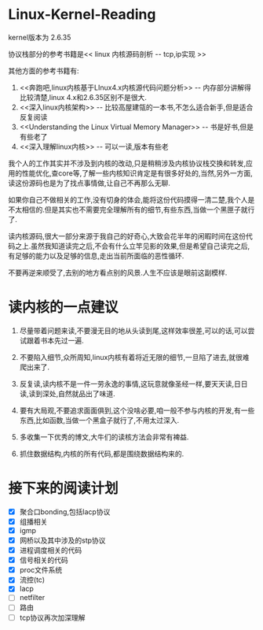 # Linux-Kernel-Reading

kernel版本为 2.6.35

协议栈部分的参考书籍是<< linux 内核源码剖析 -- tcp,ip实现 >>

其他方面的参考书籍有:
1. <<奔跑吧,linux内核基于LInux4.x内核源代码问题分析>> -- 内存部分讲解得比较清楚,linux 4.x和2.6.35区别不是很大.
2. <<深入linux内核架构>> -- 比较高屋建瓴的一本书,不怎么适合新手,但是适合反复阅读
3. <\<Understanding the Linux Virtual Memory Manager>> -- 书是好书,但是有些老了
4. <<深入理解linux内核>> -- 可以一读,版本有些老

我个人的工作其实并不涉及到内核的改动,只是稍稍涉及内核协议栈交换和转发,应用的性能优化,查core等,了解一些内核知识肯定是有很多好处的,当然,另外一方面,读这份源码也是为了找点事情做,让自己不再那么无聊.

如果你自己不做相关的工作,没有切身的体会,能将这份代码摸得一清二楚,我个人是不太相信的.但是其实也不需要完全理解所有的细节,有些东西,当做一个黑匣子就行了.

读内核源码,很大一部分来源于我自己的好奇心,大致会花半年的闲暇时间在这份代码之上.虽然我知道读完之后,不会有什么立竿见影的效果,但是希望自己读完之后,有足够的能力以及足够的信息,走出当前所面临的恶性循环.

不要再逆来顺受了,去别的地方看点别的风景.人生不应该是眼前这副模样.

# 读内核的一点建议

1. 尽量带着问题来读,不要漫无目的地从头读到尾,这样效率很差,可以的话,可以尝试跟着书本先过一遍.

2. 不要陷入细节,众所周知,linux内核有着将近无限的细节,一旦陷了进去,就很难爬出来了.

3. 反复读,读内核不是一件一劳永逸的事情,这玩意就像圣经一样,要天天读,日日读,读到深处,自然就品出了味道.

4. 要有大局观,不要追求面面俱到,这个没啥必要,咱一般不参与内核的开发,有一些东西,比如函数,当做一个黑盒子就行了,不用太过深入.

5. 多收集一下优秀的博文,大牛们的读核方法会非常有裨益.

6. 抓住数据结构,内核的所有代码,都是围绕数据结构来的.



# 接下来的阅读计划

- [x] 聚合口bonding,包括lacp协议
- [x] 组播相关
- [x] igmp
- [x] 网桥以及其中涉及的stp协议
- [x] 进程调度相关的代码
- [x] 信号相关的代码
- [x] proc文件系统
- [x] 流控(tc)
- [x] lacp
- [ ] netfilter
- [ ] 路由
- [ ] tcp协议再次加深理解